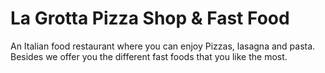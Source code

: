# La Grotta Pizza Shop & Fast Food

An Italian food restaurant where you can enjoy Pizzas, lasagna and pasta. Besides we offer you the different fast foods that you like the most.
